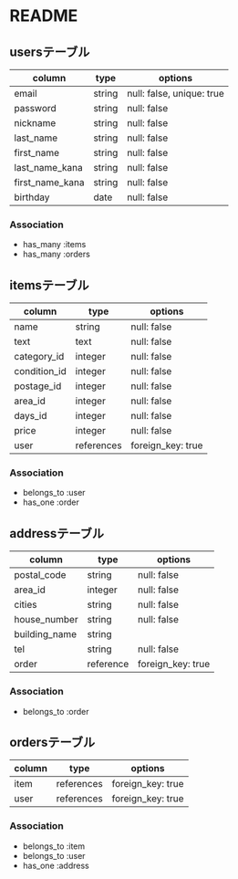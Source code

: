 # README

## usersテーブル

| column          | type   | options                   |
| --------------- | ------ | ------------------------- |
| email           | string | null: false, unique: true |
| password        | string | null: false               |
| nickname        | string | null: false               |
| last_name       | string | null: false               |
| first_name      | string | null: false               |
| last_name_kana  | string | null: false               |
| first_name_kana | string | null: false               |
| birthday        | date   | null: false               |

### Association
- has_many :items
- has_many :orders


## itemsテーブル

| column       | type       | options           |
| ------------ | ---------- | ----------------- |
| name         | string     | null: false       |
| text         | text       | null: false       |
| category_id  | integer    | null: false       |
| condition_id | integer    | null: false       |
| postage_id   | integer    | null: false       |
| area_id      | integer    | null: false       |
| days_id      | integer    | null: false       |
| price        | integer    | null: false       |
| user         | references | foreign_key: true |

### Association
- belongs_to :user
- has_one :order


## addressテーブル

| column        | type      | options           |
| ------------- | --------- | ----------------- |
| postal_code   | string    | null: false       |
| area_id       | integer   | null: false       |
| cities        | string    | null: false       |
| house_number  | string    | null: false       |
| building_name | string    |                   |
| tel           | string    | null: false       |
| order         | reference | foreign_key: true |

### Association
- belongs_to :order


## ordersテーブル
| column  | type       | options           |
| ------- | ---------- | ----------------- |
| item    | references | foreign_key: true |
| user    | references | foreign_key: true |

### Association
- belongs_to :item
- belongs_to :user
- has_one :address